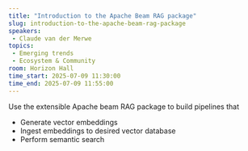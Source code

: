 ```yaml
---
title: "Introduction to the Apache Beam RAG package"
slug: introduction-to-the-apache-beam-rag-package
speakers:
 - Claude van der Merwe
topics:
 - Emerging trends
 - Ecosystem & Community
room: Horizon Hall
time_start: 2025-07-09 11:30:00
time_end: 2025-07-09 11:55:00
---
```


Use the extensible Apache beam RAG package to build pipelines that 
- Generate vector embeddings
- Ingest embeddings to desired vector database
- Perform semantic search